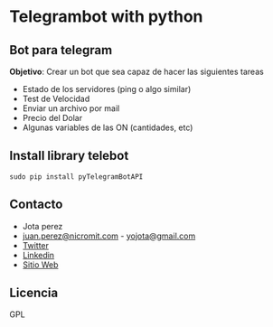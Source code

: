 # Telegrambot with python

## Bot para telegram

**Objetivo**: Crear un bot que sea capaz de hacer las siguientes tareas
* Estado de los servidores (ping o algo similar)
* Test de Velocidad
* Enviar un archivo por mail
* Precio del Dolar
* Algunas variables de las ON (cantidades, etc)

## Install library telebot


`sudo pip install pyTelegramBotAPI`


## Contacto

* Jota perez
* juan.perez@nicromit.com - yojota@gmail.com
* [Twitter](https://twitter.com/yojota)
* [Linkedin](https://www.linkedin.com/in/juan-francisco-perez-b0759632/)
* [Sitio Web](http://yojota.com.ar)

## Licencia
GPL 

